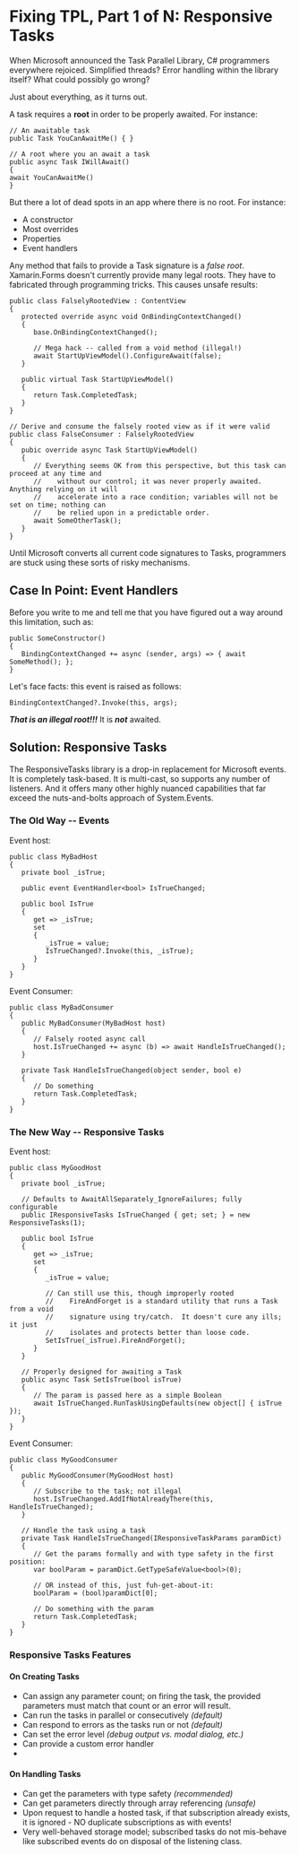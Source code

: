 # Fixing TPL, Part 1 of N: Responsive Tasks

When Microsoft announced the Task Parallel Library, C# programmers everywhere rejoiced.  Simplified threads?  Error handling within the library itself?  What could possibly go wrong?

Just about everything, as it turns out.

A task requires a **root** in order to be properly awaited.  For instance:

```
// An awaitable task
public Task YouCanAwaitMe() { }

// A root where you an await a task
public async Task IWillAwait()
{
await YouCanAwaitMe()
}
```

But there a lot of dead spots in an app where there is no root.  For instance:

* A constructor
* Most overrides
* Properties
* Event handlers

Any method that fails to provide a Task signature is a *false root*. Xamarin.Forms doesn't currently provide many legal roots.  They have to fabricated through programming tricks.  This causes unsafe results:

```
public class FalselyRootedView : ContentView
{
   protected override async void OnBindingContextChanged()
   {
      base.OnBindingContextChanged();
      
      // Mega hack -- called from a void method (illegal!)
      await StartUpViewModel().ConfigureAwait(false);
   }
   
   public virtual Task StartUpViewModel()
   {
      return Task.CompletedTask;
   }
}

// Derive and consume the falsely rooted view as if it were valid
public class FalseConsumer : FalselyRootedView
{
   pubic override async Task StartUpViewModel()
   {
      // Everything seems OK from this perspective, but this task can proceed at any time and 
      //    without our control; it was never properly awaited.  Anything relying on it will 
      //    accelerate into a race condition; variables will not be set on time; nothing can 
      //    be relied upon in a predictable order.
      await SomeOtherTask();
   }
}
```

Until Microsoft converts all current code signatures to Tasks, programmers are stuck using these sorts of risky mechanisms.

## Case In Point: Event Handlers

Before you write to me and tell me that you have figured out a way around this limitation, such as:

```
public SomeConstructor()
{
   BindingContextChanged += async (sender, args) => { await SomeMethod(); };
}
```
Let's face facts: this event is raised as follows:
```
BindingContextChanged?.Invoke(this, args);
```
***That is an illegal root!!!***  It is ***not*** awaited.

## Solution: Responsive Tasks

The ResponsiveTasks library is a drop-in replacement for Microsoft events.  It is completely task-based.  It is multi-cast, so supports any number of listeners. And it offers many other highly nuanced capabilities that far exceed the nuts-and-bolts approach of System.Events.

### The Old Way -- Events

Event host:
```
public class MyBadHost
{
   private bool _isTrue;
      
   public event EventHandler<bool> IsTrueChanged;

   public bool IsTrue
   {
      get => _isTrue;
      set
      {
         _isTrue = value;
         IsTrueChanged?.Invoke(this, _isTrue);
      }
   }
}
```
Event Consumer:
```
public class MyBadConsumer
{
   public MyBadConsumer(MyBadHost host)
   {
      // Falsely rooted async call
      host.IsTrueChanged += async (b) => await HandleIsTrueChanged();
   }

   private Task HandleIsTrueChanged(object sender, bool e)
   {
      // Do something
      return Task.CompletedTask;
   }
}
```
### The New Way -- Responsive Tasks

Event host:
```
public class MyGoodHost
{
   private bool _isTrue;

   // Defaults to AwaitAllSeparately_IgnoreFailures; fully configurable
   public IResponsiveTasks IsTrueChanged { get; set; } = new ResponsiveTasks(1);

   public bool IsTrue
   {
      get => _isTrue;
      set
      {
         _isTrue = value;
         
         // Can still use this, though improperly rooted
         //    FireAndForget is a standard utility that runs a Task from a void 
         //    signature using try/catch.  It doesn't cure any ills; it just 
         //    isolates and protects better than loose code. 
         SetIsTrue(_isTrue).FireAndForget();
      }
   }

   // Properly designed for awaiting a Task
   public async Task SetIsTrue(bool isTrue)
   {
      // The param is passed here as a simple Boolean
      await IsTrueChanged.RunTaskUsingDefaults(new object[] { isTrue });
   }
}
```
Event Consumer:
```
public class MyGoodConsumer
{
   public MyGoodConsumer(MyGoodHost host)
   {
      // Subscribe to the task; not illegal
      host.IsTrueChanged.AddIfNotAlreadyThere(this, HandleIsTrueChanged);
   }

   // Handle the task using a task
   private Task HandleIsTrueChanged(IResponsiveTaskParams paramDict)
   {
      // Get the params formally and with type safety in the first position:
      var boolParam = paramDict.GetTypeSafeValue<bool>(0);
      
      // OR instead of this, just fuh-get-about-it:
      boolParam = (bool)paramDict[0];
      
      // Do something with the param
      return Task.CompletedTask;
   }
}
```
### Responsive Tasks Features

#### On Creating Tasks
* Can assign any parameter count; on firing the task, the provided parameters must match that count or an error will result.
* Can run the tasks in parallel or consecutively *(default)*
* Can respond to errors as the tasks run or not *(default)*
* Can set the error level *(debug output vs. modal dialog, etc.)*
* Can provide a custom error handler
* 
 #### On Handling Tasks
 * Can get the parameters with type safety *(recommended)*
 * Can get parameters directly through array referencing *(unsafe)*
 * Upon request to handle a hosted task, if that subscription already exists, it is ignored - NO duplicate subscriptions as with events!
 * Very well-behaved storage model; subscribed tasks do not mis-behave like subscribed events do on disposal of the listening class.
